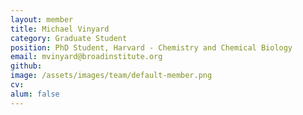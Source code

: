 ```yaml
---
layout: member
title: Michael Vinyard
category: Graduate Student
position: PhD Student, Harvard - Chemistry and Chemical Biology
email: mvinyard@broadinstitute.org
github: 
image: /assets/images/team/default-member.png
cv:
alum: false
---
```


